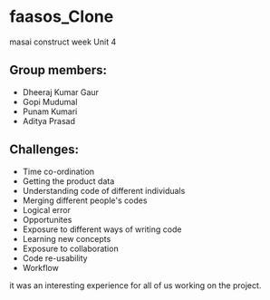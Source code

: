 # faasos_Clone
masai construct week Unit 4

     

## Group members:

 - Dheeraj Kumar Gaur
 - Gopi Mudumal
 - Punam Kumari
 - Aditya Prasad

## Challenges:
- Time co-ordination
- Getting the product data
- Understanding code of different individuals
- Merging different people's codes
- Logical error
- Opportunites
- Exposure to different ways of writing code
- Learning new concepts
- Exposure to collaboration
- Code re-usability
- Workflow

it was an interesting experience for all of us working on the project.
